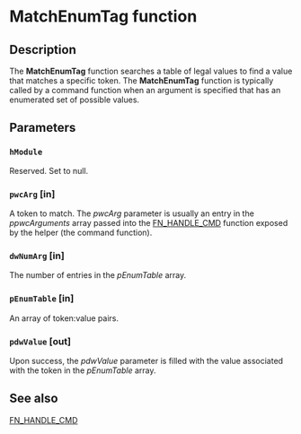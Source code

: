 # MatchEnumTag function

## Description

The
**MatchEnumTag** function searches a table of legal values to find a value that matches a specific token. The
**MatchEnumTag** function is typically called by a command function when an argument is specified that has an enumerated set of possible values.

## Parameters

### `hModule`

Reserved. Set to null.

### `pwcArg` [in]

A token to match. The *pwcArg* parameter is usually an entry in the *ppwcArguments* array passed into the
[FN_HANDLE_CMD](https://learn.microsoft.com/previous-versions/windows/desktop/api/netsh/nc-netsh-fn_handle_cmd) function exposed by the helper (the command function).

### `dwNumArg` [in]

The number of entries in the *pEnumTable* array.

### `pEnumTable` [in]

An array of token:value pairs.

### `pdwValue` [out]

Upon success, the *pdwValue* parameter is filled with the value associated with the token in the *pEnumTable* array.

## See also

[FN_HANDLE_CMD](https://learn.microsoft.com/previous-versions/windows/desktop/api/netsh/nc-netsh-fn_handle_cmd)